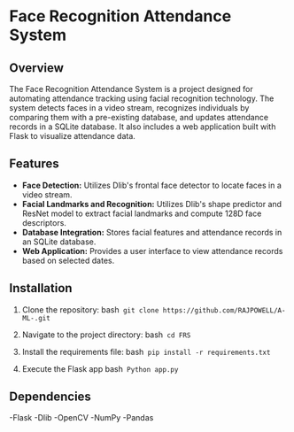 # Face Recognition Attendance System

## Overview

The Face Recognition Attendance System is a project designed for automating attendance tracking using facial recognition technology. The system detects faces in a video stream, recognizes individuals by comparing them with a pre-existing database, and updates attendance records in a SQLite database. It also includes a web application built with Flask to visualize attendance data.

## Features

- **Face Detection:** Utilizes Dlib's frontal face detector to locate faces in a video stream.
- **Facial Landmarks and Recognition:** Utilizes Dlib's shape predictor and ResNet model to extract facial landmarks and compute 128D face descriptors.
- **Database Integration:** Stores facial features and attendance records in an SQLite database.
- **Web Application:** Provides a user interface to view attendance records based on selected dates.

## Installation

1. Clone the repository:
	bash```
		git clone https://github.com/RAJPOWELL/A-ML-.git```

2. Navigate to the project directory:
	bash```
		cd FRS```
	
3. Install the requirements file:
	bash```
		pip install -r requirements.txt```
	
4. Execute the Flask app
	bash```
		Python app.py```

## Dependencies
-Flask
-Dlib
-OpenCV
-NumPy
-Pandas


